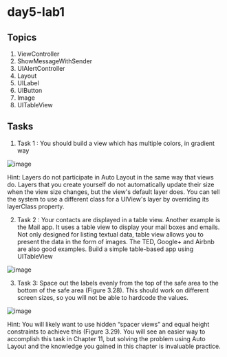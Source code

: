 # day5-lab1

## Topics 
1. ViewController
2. ShowMessageWithSender
3. UIAlertController
4. Layout
5. UILabel
6. UIButton
7. Image
8. UITableView

## Tasks 
 1. Task 1 : You should build a view which has multiple colors, in gradient way

![image](https://user-images.githubusercontent.com/44459664/135322765-0957ea61-6832-465e-ba7b-f7a32d4a2f0a.png)


Hint: Layers do not participate in Auto Layout in the same way that views do. Layers that you create yourself do not automatically update their size when the view size changes, but the view's default layer does. You can tell the system to use a different class for a UIView's layer by overriding its layerClass property.




2. Task 2 : Your contacts are displayed in a table view. Another example is the Mail app. It uses a table view to display your mail boxes and emails. Not only designed for listing textual data, table view allows you to present the data in the form of images. The TED, Google+ and Airbnb are also good examples. Build a simple table-based app using UITableView 

![image](https://user-images.githubusercontent.com/44459664/135340638-cfd6f0c3-baa0-4803-ab43-41059b7bf27a.png)



3. Task 3: Space out the labels evenly from the top of the safe area to the bottom of the safe area (Figure 3.28). This should
work on different screen sizes, so you will not be able to hardcode the values.

![image](https://user-images.githubusercontent.com/44459664/135341249-cebe0a0c-1c01-49ba-8d6a-74e3f907d212.png)


Hint: You will likely want to use hidden “spacer views” and equal height constraints to achieve this (Figure 3.29).
You will see an easier way to accomplish this task in Chapter 11, but solving the problem using Auto Layout and the
knowledge you gained in this chapter is invaluable practice.





